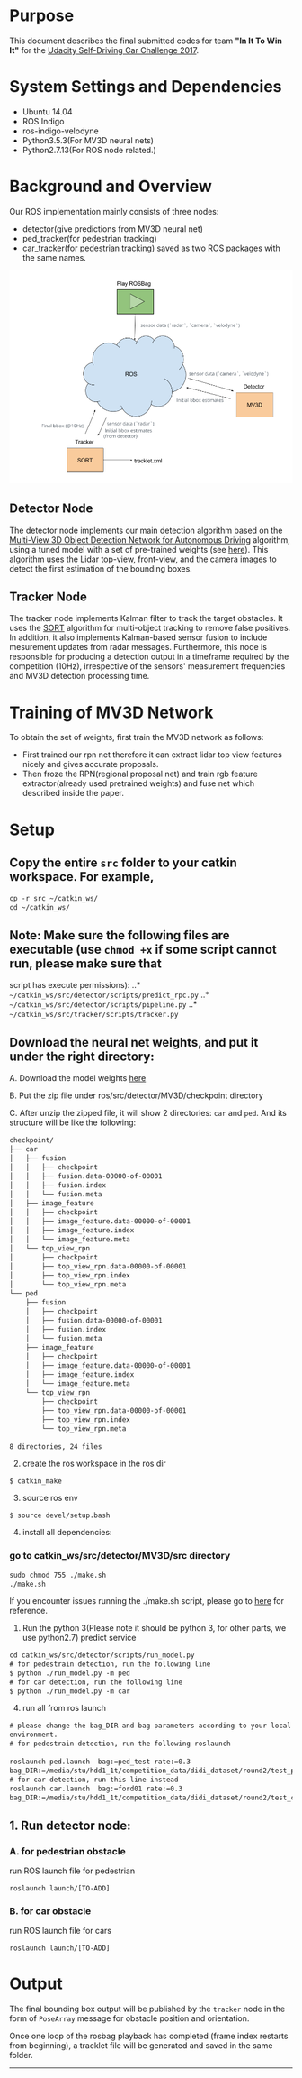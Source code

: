 # Purpose
This document describes the final submitted codes for team **"In It To Win It"** for the [Udacity Self-Driving Car Challenge 2017](https://challenge.udacity.com/).

# System Settings and Dependencies
* Ubuntu 14.04
* ROS Indigo
* ros-indigo-velodyne
* Python3.5.3(For MV3D neural nets)
* Python2.7.13(For ROS node related.)


# Background and Overview
Our ROS implementation mainly consists of three nodes:
* detector(give predictions from MV3D neural net)
* ped_tracker(for pedestrian tracking)
* car_tracker(for pedestrian tracking)
saved as two ROS packages with the same names.

![alt text](docs/Round2_ROS_Pipeline.png "ROS Nodes Illustration")

## Detector Node
The detector node implements our main detection algorithm based on the [Multi-View 3D Object Detection Network for 
Autonomous Driving](https://arxiv.org/abs/1611.07759) algorithm, using a tuned model with a set of pre-trained 
weights (see [here](./docs/README_MV3D.md)). This algorithm uses the Lidar top-view, front-view, and the camera images
 to detect the 
first 
estimation of the bounding boxes.

## Tracker Node
The tracker node implements Kalman filter to track the target obstacles. It uses the [SORT](https://github.com/mandarup/multi-object-tracking) algorithm for multi-object tracking to remove false positives. In addition, it also implements Kalman-based sensor fusion to include mesurement updates from radar messages. Furthermore, this node is responsible for producing a detection output in a timeframe required by the competition (10Hz), irrespective of the sensors' measurement frequencies and MV3D detection processing time. 

# Training of MV3D Network
To obtain the set of weights, first train the MV3D network as follows:

- First trained our rpn net therefore it can extract lidar top view features nicely and gives accurate proposals.
- Then froze the RPN(regional proposal net) and train rgb feature extractor(already used pretrained weights) and fuse 
net which described inside the paper. 

# Setup

## Copy the entire `src` folder to your catkin workspace. For example,
```
cp -r src ~/catkin_ws/
cd ~/catkin_ws/
```

## Note: Make sure the following files are executable (use `chmod +x` if some script cannot run, please make sure that
 script has execute permissions):
..* `~/catkin_ws/src/detector/scripts/predict_rpc.py`
..* `~/catkin_ws/src/detector/scripts/pipeline.py`
..* `~/catkin_ws/src/tracker/scripts/tracker.py`


## Download the neural net weights, and put it under the right directory:
A. Download the model weights [here](https://www.dropbox.com/sh/8g64ho1tgpvja58/AABLVoA20vZd7Z2Ab_aemVZ5a?dl=0)


B. Put the zip file under ros/src/detector/MV3D/checkpoint directory

C. After unzip the zipped file, it will show 2 directories: `car` and `ped`. And its structure will be like the 
following: 
```
checkpoint/
├── car
│   ├── fusion
│   │   ├── checkpoint
│   │   ├── fusion.data-00000-of-00001
│   │   ├── fusion.index
│   │   └── fusion.meta
│   ├── image_feature
│   │   ├── checkpoint
│   │   ├── image_feature.data-00000-of-00001
│   │   ├── image_feature.index
│   │   └── image_feature.meta
│   └── top_view_rpn
│       ├── checkpoint
│       ├── top_view_rpn.data-00000-of-00001
│       ├── top_view_rpn.index
│       └── top_view_rpn.meta
└── ped
    ├── fusion
    │   ├── checkpoint
    │   ├── fusion.data-00000-of-00001
    │   ├── fusion.index
    │   └── fusion.meta
    ├── image_feature
    │   ├── checkpoint
    │   ├── image_feature.data-00000-of-00001
    │   ├── image_feature.index
    │   └── image_feature.meta
    └── top_view_rpn
        ├── checkpoint
        ├── top_view_rpn.data-00000-of-00001
        ├── top_view_rpn.index
        └── top_view_rpn.meta

8 directories, 24 files

```

2. create the ros workspace in the ros dir
```
$ catkin_make
```
3. source ros env
```
$ source devel/setup.bash
```
4. install all dependencies:


### go to catkin_ws/src/detector/MV3D/src directory
```
sudo chmod 755 ./make.sh
./make.sh
```
If you encounter issues running the ./make.sh script, please go to [here](./docs/README_MV3D.md) for reference. 


1. Run the python 3(Please note it should be python 3, for other parts, we use python2.7) predict service
```
cd catkin_ws/src/detector/scripts/run_model.py
# for pedestrain detection, run the following line
$ python ./run_model.py -m ped
# for car detection, run the following line
$ python ./run_model.py -m car

```

4. run all from ros launch
```
# please change the bag_DIR and bag parameters according to your local environment.
# for pedestrain detection, run the following roslaunch

roslaunch ped.launch  bag:=ped_test rate:=0.3 bag_DIR:=/media/stu/hdd1_1t/competition_data/didi_dataset/round2/test_ped
# for car detection, run this line instead
roslaunch car.launch  bag:=ford01 rate:=0.3 bag_DIR:=/media/stu/hdd1_1t/competition_data/didi_dataset/round2/test_car
```


## 1. Run detector node: 

### A. for pedestrian obstacle
 
run ROS launch file for pedestrian
 
```
roslaunch launch/[TO-ADD]
```

### B. for car obstacle

run ROS launch file for cars
 
```
roslaunch launch/[TO-ADD]
```


# Output
The final bounding box output will be published by the `tracker` node in the form of `PoseArray` message for obstacle position and orientation.

Once one loop of the rosbag playback has completed (frame index restarts from beginning), a tracklet file will be generated and saved in the same folder.

 
---



